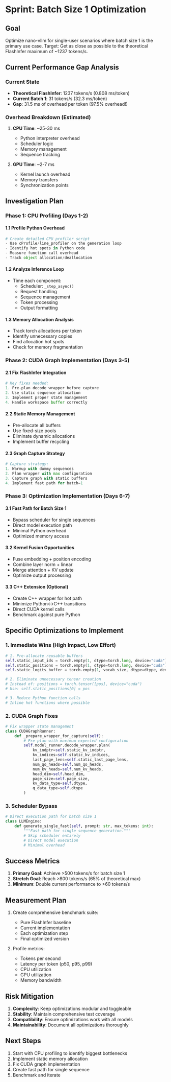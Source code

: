 # Sprint: Batch Size 1 Optimization

## Goal
Optimize nano-vllm for single-user scenarios where batch size 1 is the primary use case. Target: Get as close as possible to the theoretical FlashInfer maximum of ~1237 tokens/s.

## Current Performance Gap Analysis

### Current State
- **Theoretical FlashInfer**: 1237 tokens/s (0.808 ms/token)
- **Current Batch 1**: 31 tokens/s (32.3 ms/token)
- **Gap**: 31.5 ms of overhead per token (97.5% overhead!)

### Overhead Breakdown (Estimated)
1. **CPU Time**: ~25-30 ms
   - Python interpreter overhead
   - Scheduler logic
   - Memory management
   - Sequence tracking
   
2. **GPU Time**: ~2-7 ms
   - Kernel launch overhead
   - Memory transfers
   - Synchronization points

## Investigation Plan

### Phase 1: CPU Profiling (Days 1-2)

#### 1.1 Profile Python Overhead
```python
# Create detailed CPU profiler script
- Use cProfile/line_profiler on the generation loop
- Identify hot spots in Python code
- Measure function call overhead
- Track object allocation/deallocation
```

#### 1.2 Analyze Inference Loop
- Time each component:
  - Scheduler: `_step_async()`
  - Request handling
  - Sequence management
  - Token processing
  - Output formatting

#### 1.3 Memory Allocation Analysis
- Track torch allocations per token
- Identify unnecessary copies
- Find allocation hot spots
- Check for memory fragmentation

### Phase 2: CUDA Graph Implementation (Days 3-5)

#### 2.1 Fix FlashInfer Integration
```python
# Key fixes needed:
1. Pre-plan decode wrapper before capture
2. Use static sequence allocation
3. Implement proper state management
4. Handle workspace buffer correctly
```

#### 2.2 Static Memory Management
- Pre-allocate all buffers
- Use fixed-size pools
- Eliminate dynamic allocations
- Implement buffer recycling

#### 2.3 Graph Capture Strategy
```python
# Capture strategy:
1. Warmup with dummy sequences
2. Plan wrapper with max configuration
3. Capture graph with static buffers
4. Implement fast path for batch=1
```

### Phase 3: Optimization Implementation (Days 6-7)

#### 3.1 Fast Path for Batch Size 1
- Bypass scheduler for single sequences
- Direct model execution path
- Minimal Python overhead
- Optimized memory access

#### 3.2 Kernel Fusion Opportunities
- Fuse embedding + position encoding
- Combine layer norm + linear
- Merge attention + KV update
- Optimize output processing

#### 3.3 C++ Extension (Optional)
- Create C++ wrapper for hot path
- Minimize Python<->C++ transitions
- Direct CUDA kernel calls
- Benchmark against pure Python

## Specific Optimizations to Implement

### 1. Immediate Wins (High Impact, Low Effort)

```python
# 1. Pre-allocate reusable buffers
self.static_input_ids = torch.empty(1, dtype=torch.long, device="cuda")
self.static_positions = torch.empty(1, dtype=torch.long, device="cuda")
self.static_logits_buffer = torch.empty(1, vocab_size, dtype=dtype, device="cuda")

# 2. Eliminate unnecessary tensor creation
# Instead of: positions = torch.tensor([pos], device="cuda")
# Use: self.static_positions[0] = pos

# 3. Reduce Python function calls
# Inline hot functions where possible
```

### 2. CUDA Graph Fixes

```python
# Fix wrapper state management
class CUDAGraphRunner:
    def _prepare_wrapper_for_capture(self):
        # Pre-plan with maximum expected configuration
        self.model_runner.decode_wrapper.plan(
            kv_indptr=self.static_kv_indptr,
            kv_indices=self.static_kv_indices,
            last_page_lens=self.static_last_page_lens,
            num_qo_heads=self.num_qo_heads,
            num_kv_heads=self.num_kv_heads,
            head_dim=self.head_dim,
            page_size=self.page_size,
            kv_data_type=self.dtype,
            q_data_type=self.dtype
        )
```

### 3. Scheduler Bypass

```python
# Direct execution path for batch size 1
class LLMEngine:
    def generate_single_fast(self, prompt: str, max_tokens: int):
        """Fast path for single sequence generation."""
        # Skip scheduler entirely
        # Direct model execution
        # Minimal overhead
```

## Success Metrics

1. **Primary Goal**: Achieve >500 tokens/s for batch size 1
2. **Stretch Goal**: Reach >800 tokens/s (65% of theoretical max)
3. **Minimum**: Double current performance to >60 tokens/s

## Measurement Plan

1. Create comprehensive benchmark suite:
   - Pure FlashInfer baseline
   - Current implementation
   - Each optimization step
   - Final optimized version

2. Profile metrics:
   - Tokens per second
   - Latency per token (p50, p95, p99)
   - CPU utilization
   - GPU utilization
   - Memory bandwidth

## Risk Mitigation

1. **Complexity**: Keep optimizations modular and toggleable
2. **Stability**: Maintain comprehensive test coverage
3. **Compatibility**: Ensure optimizations work with all models
4. **Maintainability**: Document all optimizations thoroughly

## Next Steps

1. Start with CPU profiling to identify biggest bottlenecks
2. Implement static memory allocation
3. Fix CUDA graph implementation
4. Create fast path for single sequence
5. Benchmark and iterate